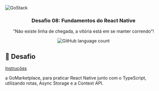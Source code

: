 <img alt="GoStack" src="https://storage.googleapis.com/golden-wind/bootcamp-gostack/header-desafios.png" />

<h3 align="center">
  Desafio 08: Fundamentos do React Native
</h3>

<p align="center">“Não existe linha de chegada, a vitória está em se manter correndo”!</blockquote>

<p align="center">
  <img alt="GitHub language count" src="https://img.shields.io/github/languages/top/nurycaroline/gostack-fundamentos-reactjs">
</p>

## :rocket: Desafio

[Instruções](./instructions.md)

a  GoMarketplace, para praticar React Native junto com o TypeScript, utilizando rotas, Async Storage e a Context API.
